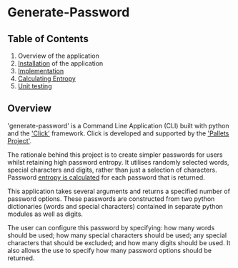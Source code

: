 # Generate-Password


## Table of Contents
1. Overview of the application
2. [Installation](Installation.md) of the application
3. [Implementation](Implementation.md)
4. [Calculating Entropy](Calculating%20Entropy.md)
5. [Unit testing](Unit%20Testing.md)

## Overview
'generate-password' is a Command Line Application (CLI) built with python and the ['Click'](https://palletsprojects.com/p/click/) framework.  Click is developed and supported by the ['Pallets Project'](https://palletsprojects.com/).

The rationale behind this project is to create simpler passwords for users whilst retaining high password entropy.  It utilises randomly selected words, special characters and digits, rather than just a selection of characters.  Password [entropy is calculated]('Calculating_entropy.md) for each password that is returned.

This application takes several arguments and returns a specified number of password options.  These passwords are constructed from two python dictionaries (words and special characters) contained in separate python modules as well as digits.

The user can configure this password by specifying: how many words should be used; how many special characters should be used; any special characters that should be excluded; and how many digits should be used.  It also allows the use to specify how many password options should be returned.